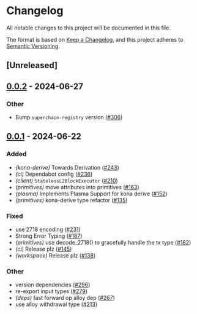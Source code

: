 # Changelog
All notable changes to this project will be documented in this file.

The format is based on [Keep a Changelog](https://keepachangelog.com/en/1.0.0/),
and this project adheres to [Semantic Versioning](https://semver.org/spec/v2.0.0.html).

## [Unreleased]

## [0.0.2](https://github.com/moongate-forks/kona/compare/kona-primitives-v0.0.1...kona-primitives-v0.0.2) - 2024-06-27

### Other
- Bump `superchain-registry` version ([#306](https://github.com/moongate-forks/kona/pull/306))

## [0.0.1](https://github.com/ethereum-optimism/kona/releases/tag/kona-primitives-v0.0.1) - 2024-06-22

### Added
- *(kona-derive)* Towards Derivation ([#243](https://github.com/ethereum-optimism/kona/pull/243))
- *(ci)* Dependabot config ([#236](https://github.com/ethereum-optimism/kona/pull/236))
- *(client)* `StatelessL2BlockExecutor` ([#210](https://github.com/ethereum-optimism/kona/pull/210))
- *(primitives)* move attributes into primitives ([#163](https://github.com/ethereum-optimism/kona/pull/163))
- *(plasma)* Implements Plasma Support for kona derive ([#152](https://github.com/ethereum-optimism/kona/pull/152))
- *(primitives)* kona-derive type refactor ([#135](https://github.com/ethereum-optimism/kona/pull/135))

### Fixed
- use 2718 encoding ([#231](https://github.com/ethereum-optimism/kona/pull/231))
- Strong Error Typing ([#187](https://github.com/ethereum-optimism/kona/pull/187))
- *(primitives)* use decode_2718() to gracefully handle the tx type ([#182](https://github.com/ethereum-optimism/kona/pull/182))
- *(ci)* Release plz ([#145](https://github.com/ethereum-optimism/kona/pull/145))
- *(workspace)* Release plz ([#138](https://github.com/ethereum-optimism/kona/pull/138))

### Other
- version dependencies ([#296](https://github.com/ethereum-optimism/kona/pull/296))
- re-export input types ([#279](https://github.com/ethereum-optimism/kona/pull/279))
- *(deps)* fast forward op alloy dep ([#267](https://github.com/ethereum-optimism/kona/pull/267))
- use alloy withdrawal type ([#213](https://github.com/ethereum-optimism/kona/pull/213))
